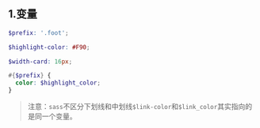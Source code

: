 ## 1.变量

```scss
$prefix: '.foot';

$highlight-color: #F90;

$width-card: 16px;

#{$prefix} {
  color: $highlight_color;
}
```

> 注意：`sass`不区分下划线和中划线`$link-color`和`$link_color`其实指向的是同一个变量。



